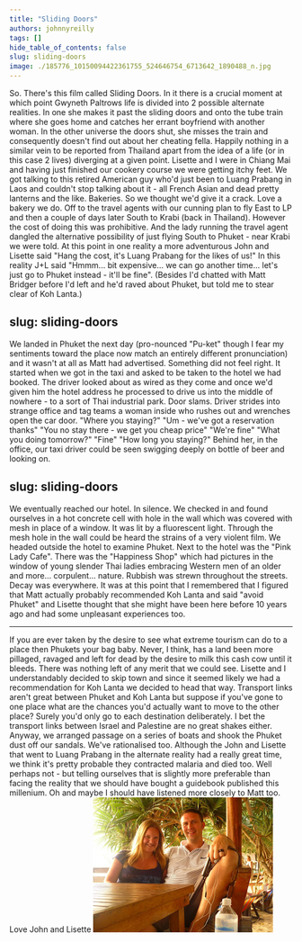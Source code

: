 ```yaml
---
title: "Sliding Doors"
authors: johnnyreilly
tags: []
hide_table_of_contents: false
slug: sliding-doors
image: ./185776_10150094422361755_524646754_6713642_1890488_n.jpg
---
```

So. There's this film called Sliding Doors. In it there is a crucial moment at which point Gwyneth Paltrows life is divided into 2 possible alternate realities. In one she makes it past the sliding doors and onto the tube train where she goes home and catches her errant boyfriend with another woman. In the other universe the doors shut, she misses the train and consequently doesn't find out about her cheating fella. Happily nothing in a similar vein to be reported from Thailand apart from the idea of a life (or in this case 2 lives) diverging at a given point. Lisette and I were in Chiang Mai and having just finished our cookery course we were getting itchy feet. We got talking to this retired American guy who'd just been to Luang Prabang in Laos and couldn't stop talking about it - all French Asian and dead pretty lanterns and the like. Bakeries. So we thought we'd give it a crack. Love a bakery we do. Off to the travel agents with our cunning plan to fly East to LP and then a couple of days later South to Krabi (back in Thailand). However the cost of doing this was prohibitive. And the lady running the travel agent dangled the alternative possibility of just flying South to Phuket - near Krabi we were told. At this point in one reality a more adventurous John and Lisette said "Hang the cost, it's Luang Prabang for the likes of us!" In this reality J+L said "Hmmm... bit expensive... we can go another time... let's just go to Phuket instead - it'll be fine". (Besides I'd chatted with Matt Bridger before I'd left and he'd raved about Phuket, but told me to stear clear of Koh Lanta.) 

slug: sliding-doors
---

 We landed in Phuket the next day (pro-nounced "Pu-ket" though I fear my sentiments toward the place now match an entirely different pronunciation) and it wasn't at all as Matt had advertised. Something did not feel right. It started when we got in the taxi and asked to be taken to the hotel we had booked. The driver looked about as wired as they come and once we'd given him the hotel address he processed to drive us into the middle of nowhere - to a sort of Thai industrial park. Door slams. Driver strides into strange office and tag teams a woman inside who rushes out and wrenches open the car door. "Where you staying?" "Um - we've got a reservation thanks" "You no stay there - we get you cheap price" "We're fine" "What you doing tomorrow?" "Fine" "How long you staying?" Behind her, in the office, our taxi driver could be seen swigging deeply on bottle of beer and looking on. 
 
slug: sliding-doors
---

 We eventually reached our hotel. In silence. We checked in and found ourselves in a hot concrete cell with hole in the wall which was covered with mesh in place of a window. It was lit by a fluorescent light. Through the mesh hole in the wall could be heard the strains of a very violent film. We headed outside the hotel to examine Phuket. Next to the hotel was the "Pink Lady Cafe". There was the "Happiness Shop" which had pictures in the window of young slender Thai ladies embracing Western men of an older and more... corpulent... nature. Rubbish was strewn throughout the streets. Decay was everywhere. It was at this point that I remembered that I figured that Matt actually probably recommended Koh Lanta and said "avoid Phuket" and Lisette thought that she might have been here before 10 years ago and had some unpleasant experiences too.
 
 ---

 If you are ever taken by the desire to see what extreme tourism can do to a place then Phukets your bag baby. Never, I think, has a land been more pillaged, ravaged and left for dead by the desire to milk this cash cow until it bleeds. There was nothing left of any merit that we could see. Lisette and I understandably decided to skip town and since it seemed likely we had a recommendation for Koh Lanta we decided to head that way. Transport links aren't great between Phuket and Koh Lanta but suppose if you've gone to one place what are the chances you'd actually want to move to the other place? Surely you'd only go to each destination deliberately. I bet the transport links between Israel and Palestine are no great shakes either. Anyway, we arranged passage on a series of boats and shook the Phuket dust off our sandals. We've rationalised too. Although the John and Lisette that went to Luang Prabang in the alternate reality had a really great time, we think it's pretty probable they contracted malaria and died too. Well perhaps not - but telling ourselves that is slightly more preferable than facing the reality that we should have bought a guidebook published this millenium. Oh and maybe I should have listened more closely to Matt too. Love John and Lisette ![](185776_10150094422361755_524646754_6713642_1890488_n.jpg)


